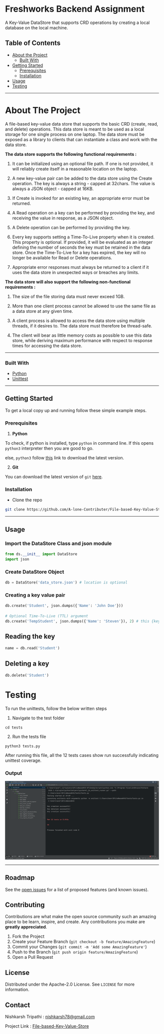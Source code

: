 # Freshworks Backend Assignment

A Key-Value DataStore that supports CRD operations by creating a local database on the local machine.

<!-- TABLE OF CONTENTS -->
## Table of Contents

* [About the Project](#about-the-project)
  * [Built With](#built-with)
* [Getting Started](#getting-started)
  * [Prerequisites](#prerequisites)
  * [Installation](#installation)
* [Usage](#usage)
* [Testing](#Testing)


<hr>

<!-- ABOUT THE PROJECT -->
# About The Project

A file-based key-value data store that supports the basic CRD  (create, read, and delete)
operations. This data store is meant to be used as a local storage for one single process on one
laptop. The data store must be exposed as a library to clients that can instantiate a class and work
with the data store.


**The data store supports the following functional requirements :**

1. It can be initialized using an optional file path. If one is not provided, it will reliably
create itself in a reasonable location on the laptop.

2. A new key-value pair can be added to the data store using the Create operation. The key
is always a string - capped at 32chars. The value is always a JSON object - capped at
16KB.

3. If Create is invoked for an existing key, an appropriate error must be returned.

4. A Read operation on a key can be performed by providing the key, and receiving the
value in response, as a JSON object.

5. A Delete operation can be performed by providing the key.

6. Every key supports setting a Time-To-Live property when it is created. This property is
optional. If provided, it will be evaluated as an integer defining the number of seconds
the key must be retained in the data store. Once the Time-To-Live for a key has expired,
the key will no longer be available for Read or Delete operations.

7. Appropriate error responses must always be returned to a client if it uses the data store in
unexpected ways or breaches any limits.



**The data store will also support the following non-functional requirements :**

1. The size of the file storing data must never exceed 1GB.

2. More than one client process cannot be allowed to use the same file as a data store at any
given time.

3. A client process is allowed to access the data store using multiple threads, if it desires to.
The data store must therefore be thread-safe.

4. The client will bear as little memory costs as possible to use this data store, while
deriving maximum performance with respect to response times for accessing the data
store.

<hr>

### Built With
* [Python](https://www.python.org/)
* [Unittest](https://docs.python.org/3/library/unittest.html)

<hr>

<!-- GETTING STARTED -->
## Getting Started

To get a local copy up and running follow these simple example steps.

### Prerequisites

1. **Python**

To check, if python is installed, type <code>python</code> in command line. If this opens <code>python3</code> interpreter then you are good to go. 

else, <code>python3</code> follow [this](https://www.python.org/downloads/) link to download the latest version.

2. **Git**

You can download the latest version of <code>git</code> [here](https://git-scm.com/downloads).

### Installation

* Clone the repo

```sh
git clone https://github.com/A-lone-Contributer/File-based-Key-Value-Store.git
```

<hr>

<!-- USAGE EXAMPLES -->
## Usage

### Import the DataStore Class and json module
```python
from ds.__init__ import DataStore
import json
```

### Create DataStore Object 
```python
db = DataStore('data_store.json') # location is optional
```

### Creating a key value pair

```python
db.create('Student', json.dumps({'Name': 'John Doe'}))

# Optional Time-To-Live (TTL) argument 
db.create('TempStudent', json.dumps({'Name': 'Steven'}), 2) # this {key:json obj} expires in 2 seconds
```

## Reading the key 
```python
name = db.read('Student')
```

## Deleting a key
```python
db.delete('Student')
```

# Testing

To run the unittests, follow the below written steps

1. Navigate to the test folder
```shell
cd tests
```

2. Run the tests file
```
python3 tests.py 
```

After running this file, all the 12 tests cases show run successfully indicating unittest coverage.

### Output

![Product Name Screen Shot][product-screenshot]



[product-screenshot]: unittests.png

<hr>

<!-- ROADMAP -->
## Roadmap

See the [open issues](https://github.com/A-lone-Contributer/File-based-Key-Value-Store/issues) for a list of proposed features (and known issues).

<!-- CONTRIBUTING -->
## Contributing

Contributions are what make the open source community such an amazing place to be learn, inspire, and create. Any contributions you make are **greatly appreciated**.

1. Fork the Project
2. Create your Feature Branch (`git checkout -b feature/AmazingFeature`)
3. Commit your Changes (`git commit -m 'Add some AmazingFeature'`)
4. Push to the Branch (`git push origin feature/AmazingFeature`)
5. Open a Pull Request


<!-- LICENSE -->
## License

Distributed under the Apache-2.0 License. See `LICENSE` for more information.

<!-- CONTACT -->
## Contact

Nishkarsh Tripathi : nishkarsh78@gmail.com

Project Link : [File-based-Key-Value-Store](https://github.com/A-lone-Contributer/File-based-Key-Value-Store)

